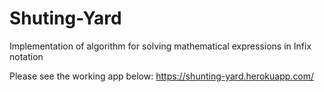 # Shuting-Yard
Implementation of algorithm for solving mathematical expressions in Infix notation

Please see the working app below:
https://shunting-yard.herokuapp.com/
